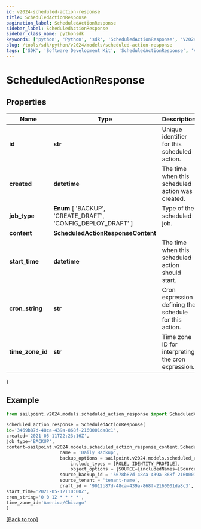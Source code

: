 ```yaml
---
id: v2024-scheduled-action-response
title: ScheduledActionResponse
pagination_label: ScheduledActionResponse
sidebar_label: ScheduledActionResponse
sidebar_class_name: pythonsdk
keywords: ['python', 'Python', 'sdk', 'ScheduledActionResponse', 'V2024ScheduledActionResponse'] 
slug: /tools/sdk/python/v2024/models/scheduled-action-response
tags: ['SDK', 'Software Development Kit', 'ScheduledActionResponse', 'V2024ScheduledActionResponse']
---
```


# ScheduledActionResponse


## Properties

Name | Type | Description | Notes
------------ | ------------- | ------------- | -------------
**id** | **str** | Unique identifier for this scheduled action. | [optional] 
**created** | **datetime** | The time when this scheduled action was created. | [optional] 
**job_type** |  **Enum** [  'BACKUP',    'CREATE_DRAFT',    'CONFIG_DEPLOY_DRAFT' ] | Type of the scheduled job. | [optional] 
**content** | [**ScheduledActionResponseContent**](scheduled-action-response-content) |  | [optional] 
**start_time** | **datetime** | The time when this scheduled action should start. | [optional] 
**cron_string** | **str** | Cron expression defining the schedule for this action. | [optional] 
**time_zone_id** | **str** | Time zone ID for interpreting the cron expression. | [optional] 
}

## Example

```python
from sailpoint.v2024.models.scheduled_action_response import ScheduledActionResponse

scheduled_action_response = ScheduledActionResponse(
id='3469b87d-48ca-439a-868f-2160001da8c1',
created='2021-05-11T22:23:16Z',
job_type='BACKUP',
content=sailpoint.v2024.models.scheduled_action_response_content.ScheduledActionResponse_content(
                    name = 'Daily Backup', 
                    backup_options = sailpoint.v2024.models.scheduled_action_response_content_backup_options.ScheduledActionResponse_content_backupOptions(
                        include_types = [ROLE, IDENTITY_PROFILE], 
                        object_options = {SOURCE={includedNames=[Source1, Source2]}, ROLE={includedNames=[Admin Role, User Role]}}, ), 
                    source_backup_id = '5678b87d-48ca-439a-868f-2160001da8c2', 
                    source_tenant = 'tenant-name', 
                    draft_id = '9012b87d-48ca-439a-868f-2160001da8c3', ),
start_time='2021-05-12T10:00Z',
cron_string='0 0 12 * * * *',
time_zone_id='America/Chicago'
)

```
[[Back to top]](#) 

